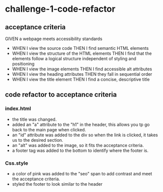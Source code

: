 # challenge-1-code-refactor


## acceptance criteria
GIVEN a webpage meets accessibility standards
* WHEN I view the source code
THEN I find semantic HTML elements
* WHEN I view the structure of the HTML elements
THEN I find that the elements follow a logical structure independent of styling and positioning
* WHEN I view the image elements
THEN I find accessible alt attributes
* WHEN I view the heading attributes
THEN they fall in sequential order
* WHEN I view the title element
THEN I find a concise, descriptive title

## code refactor to acceptance criteria
### index.html
* the title was changed.
* added an "a" attribute to the "h1" in the header, this allows you tp go back to the main page when clicked.
* an "id" attribute was added to the div so when the link is clicked, it takes us to the desired section.
* an "alt" was added to the image, so it fits the acceptance criteria.
* a footer tag was added to the bottom to identify where the footer is.
### Css.style
* a color of pink was added to the "seo" span to add contrast and meet the acceptance criteria.
* styled the footer to look similar to the header
